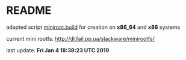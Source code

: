 # README #

adapted script [miniroot.build](http://slackware.uk/slackwarearm/slackwarearm-devtools/minirootfs/scripts/miniroot.build) for creation on **x86_64** and **x86** systems

current mini rootfs: http://dl.fail.pp.ua/slackware/minirootfs/

last update: **Fri Jan  4 18:38:23 UTC 2019**
